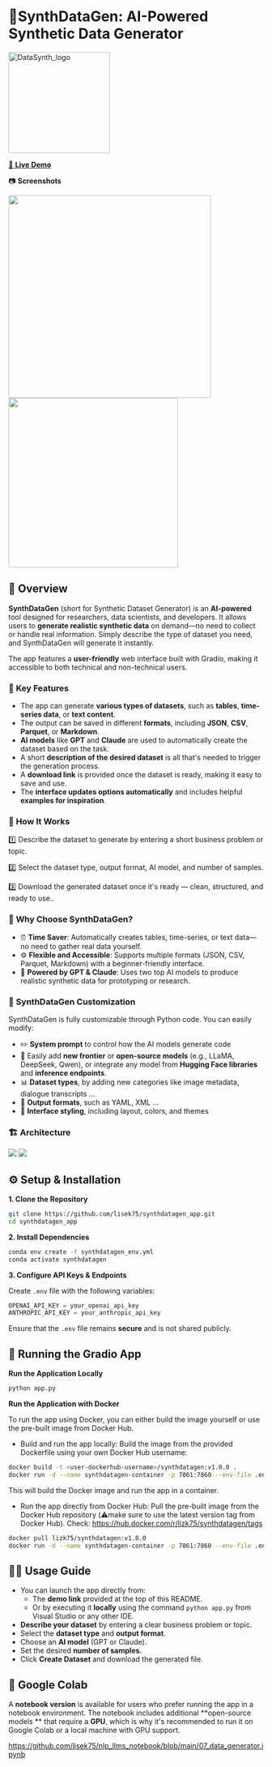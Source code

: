 # 🧬SynthDataGen: AI-Powered Synthetic Data Generator 

<img src="assets/logo.jpg" alt="DataSynth_logo" width="200">

<a href="https://huggingface.co/spaces/Lizk75/synthdatagen/">👀 <b>Live Demo</b></a>

📷 <b>Screenshots</b>

<a href="screenshot_1.png"><img src="assets/screenshot_1.png" width="400"></a>
<a href="screenshot_2.png"><img src="assets/screenshot_2.png" width="335"></a>


## 📖 Overview  
**SynthDataGen** (short for Synthetic Dataset Generator) is an **AI-powered** tool designed for researchers, data scientists, and developers. It allows users to **generate realistic synthetic data** on demand—no need to collect or handle real information. Simply describe the type of dataset you need, and SynthDataGen will generate it instantly.

The app features a **user-friendly** web interface built with Gradio, making it accessible to both technical and non-technical users.

### 🔑 **Key Features**  
- The app can generate **various types of datasets**, such as **tables**, **time-series data**, or **text content**.
- The output can be saved in different **formats**, including **JSON**, **CSV**, **Parquet**, or **Markdown**.
- **AI models** like **GPT** and **Claude** are used to automatically create the dataset based on the task.
- A short **description of the desired dataset** is all that's needed to trigger the generation process.
- A **download link** is provided once the dataset is ready, making it easy to save and use.
- The **interface updates options automatically** and includes helpful **examples for inspiration**. 

### 🎯 **How It Works**  
1️⃣ Describe the dataset to generate by entering a short business problem or topic.

2️⃣ Select the dataset type, output format, AI model, and number of samples.

3️⃣ Download the generated dataset once it's ready — clean, structured, and ready to use..  

### 🤔 **Why Choose SynthDataGen?**  
- ⏰ **Time Saver**: Automatically creates tables, time-series, or text data—no need to gather real data yourself.  
- ⚙️ **Flexible and Accessible**: Supports multiple formats (JSON, CSV, Parquet, Markdown) with a beginner-friendly interface.  
- 🤖 **Powered by GPT & Claude**: Uses two top AI models to produce realistic synthetic data for prototyping or research.  

### 🔧 **SynthDataGen Customization**
SynthDataGen is fully customizable through Python code. You can easily modify:
- ✏️ **System prompt** to control how the AI models generate code  
- 🤖 Easily add **new frontier** or **open-source models** (e.g., LLaMA, DeepSeek, Qwen), or integrate any model from **Hugging Face libraries** and **inference endpoints**.
- 📊 **Dataset types**, by adding new categories like image metadata, dialogue transcripts ...
- 📁 **Output formats**, such as YAML, XML ...
- 🎨 **Interface styling**, including layout, colors, and themes  

### 🏗️ **Architecture** 

<a href="func_architecture.png"><img src="assets/func_architecture.png"></a>
<a href="tech_architecture.png"><img src="assets/tech_architecture.png"></a>

## ⚙️ Setup & Installation  

**1. Clone the Repository**  
```bash
git clone https://github.com/lisek75/synthdatagen_app.git
cd synthdatagen_app
```

**2. Install Dependencies**  

```bash
conda env create -f synthdatagen_env.yml 
conda activate synthdatagen
```
**3. Configure API Keys & Endpoints**

Create `.env` file with the following variables:
```python
OPENAI_API_KEY = your_openai_api_key
ANTHROPIC_API_KEY = your_anthropic_api_key
```
Ensure that the `.env` file remains **secure** and is not shared publicly.


## 🚀 Running the Gradio App  

**Run the Application Locally**  
```bash
python app.py
```

**Run the Application with Docker**  

To run the app using Docker, you can either build the image yourself or use the pre-built image from Docker Hub.

- Build and run the app locally:
Build the image from the provided Dockerfile using your own Docker Hub username:
```bash
docker build -t <user-dockerhub-username>/synthdatagen:v1.0.0 .
docker run -d --name synthdatagen-container -p 7861:7860 --env-file .env <user-dockerhub-username>/synthdatagen:v1.0.0
```
This will build the Docker image and run the app in a container.

- Run the app directly from Docker Hub:
Pull the pre-built image from the Docker Hub repository (⚠️make sure to use the latest version tag from Docker Hub).
Check: https://hub.docker.com/r/lizk75/synthdatagen/tags 

```bash
docker pull lizk75/synthdatagen:v1.0.0
docker run -d --name synthdatagen-container -p 7861:7860 --env-file .env lizk75/synthdatagen:v1.0.0
```


## 🧑‍💻 Usage Guide  
- You can launch the app directly from:
    - The **demo link** provided at the top of this README.
    - Or by executing it **locally** using the command `python app.py` from Visual Studio or any other IDE.
- **Describe your dataset** by entering a clear business problem or topic.
- Select the **dataset type** and **output format**.
- Choose an **AI model** (GPT or Claude).
- Set the desired **number of samples**.
- Click **Create Dataset** and download the generated file.


## 📓 Google Colab
A **notebook version** is available for users who prefer running the app in a notebook environment. The notebook includes additional **open-source models ** that require a **GPU**, which is why it's recommended to run it on Google Colab or a local machine with GPU support.

https://github.com/lisek75/nlp_llms_notebook/blob/main/07_data_generator.ipynb

